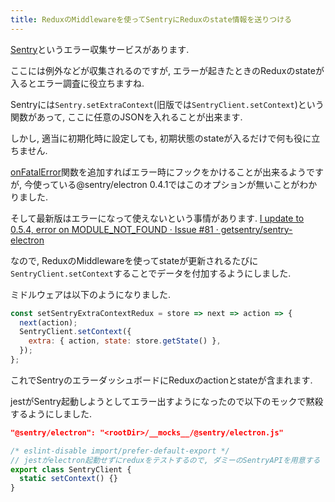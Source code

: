 ```yaml
---
title: ReduxのMiddlewareを使ってSentryにReduxのstate情報を送りつける
---
```


[Sentry](https://docs.sentry.io/)というエラー収集サービスがあります.

ここには例外などが収集されるのですが,
エラーが起きたときのReduxのstateが入るとエラー調査に役立ちますね.

Sentryには`Sentry.setExtraContext`(旧版では`SentryClient.setContext`)という関数があって,
ここに任意のJSONを入れることが出来ます.

しかし,
適当に初期化時に設定しても,
初期状態のstateが入るだけで何も役に立ちません.

[onFatalError](https://docs.sentry.io/clients/electron/javascript/#uncaught-exceptions)関数を追加すればエラー時にフックをかけることが出来るようですが,
今使っている@sentry/electron 0.4.1ではこのオプションが無いことがわかりました.

そして最新版はエラーになって使えないという事情があります.
[I update to 0.5.4, error on MODULE_NOT_FOUND · Issue #81 · getsentry/sentry-electron](https://github.com/getsentry/sentry-electron/issues/81)

なので,
ReduxのMiddlewareを使ってstateが更新されるたびに`SentryClient.setContext`することでデータを付加するようにしました.

ミドルウェアは以下のようになりました.

~~~js
const setSentryExtraContextRedux = store => next => action => {
  next(action);
  SentryClient.setContext({
    extra: { action, state: store.getState() },
  });
};
~~~

これでSentryのエラーダッシュボードにReduxのactionとstateが含まれます.

jestがSentry起動しようとしてエラー出すようになったので以下のモックで黙殺するようにしました.

~~~json
"@sentry/electron": "<rootDir>/__mocks__/@sentry/electron.js"
~~~

~~~js
/* eslint-disable import/prefer-default-export */
// jestがelectron起動せずにreduxをテストするので, ダミーのSentryAPIを用意する
export class SentryClient {
  static setContext() {}
}
~~~

